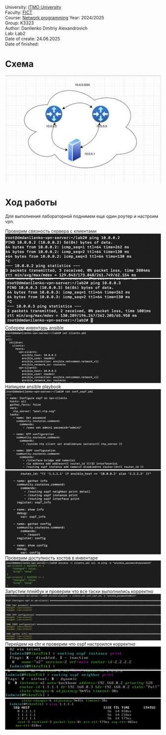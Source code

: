 University: [ITMO University](https://itmo.ru/ru/)  
Faculty: [FICT](https://fict.itmo.ru)  
Course: [Network programming]([https://github.com/itmo-ict-faculty/introduction-in-routing](https://itmo-ict-faculty.github.io/network-programming/))  
Year: 2024/2025  
Group: K3323  
Author: Danilenko Dmitriy Alexandrovich  
Lab: Lab2  
Date of create: 24.06.2025  
Date of finished:  

# Схема
![schema](images/schema.png)

# Ход работы
Для выполнения лабораторной поднимем еще один роутер и настроим vpn.

Проверим связность сервера с клиентами
![1](images/1.png)
![2](images/2.png)
Соберем инвентарь ansible 
![3](images/3.png)
Напишем ansible playbook
![4](images/4.png)
![5](images/5.png)
Проверим доступность хостов в инвентаре 
![6](images/6.png)
Запустим плейбук и проверим что все таски выполнились корректно
![7](images/7.png)
Перейдем на chr и проверим что ospf настроился корректно
![8](images/8.png)
![9](images/9.png)
![10](images/10.png)
